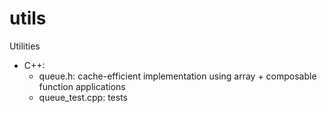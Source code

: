 # utils
Utilities
* C++:
  - queue.h: cache-efficient implementation using array + composable function applications
  - queue_test.cpp: tests 
